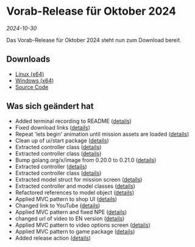 # Vorab-Release für Oktober 2024

*2024-10-30*

Das Vorab-Release für Oktober 2024 steht nun zum Download bereit.

## Downloads

- [Linux (x64)](http://www.retro-carnage.net/releases/Retro-Carnage-Linux.zip)
- [Windows (x64)](http://www.retro-carnage.net/releases/Retro-Carnage-Windows.zip)
- [Source Code](http://www.retro-carnage.net/releases/Retro-Carnage-Code.zip)

## Was sich geändert hat

- Added terminal recording to README ([details](https://github.com/Retro-Carnage-Team/retro-carnage/pull/138))
- Fixed download links ([details](https://github.com/Retro-Carnage-Team/retro-carnage/pull/139))
- Repeat 'lets begin' animation until mission assets are loaded ([details](https://github.com/Retro-Carnage-Team/retro-carnage/pull/144))
- Clean up of ui/start package ([details](https://github.com/Retro-Carnage-Team/retro-carnage/pull/156))
- Extracted controller class ([details](https://github.com/Retro-Carnage-Team/retro-carnage/pull/157))
- Extracted controller class ([details](https://github.com/Retro-Carnage-Team/retro-carnage/pull/158))
- Bump golang.org/x/image from 0.20.0 to 0.21.0 ([details](https://github.com/Retro-Carnage-Team/retro-carnage/pull/159))
- Extracted controller ([details](https://github.com/Retro-Carnage-Team/retro-carnage/pull/160))
- Extracted controller class ([details](https://github.com/Retro-Carnage-Team/retro-carnage/pull/161))
- Extracted model struct for mission screen ([details](https://github.com/Retro-Carnage-Team/retro-carnage/pull/162))
- Extracted controller and model classes ([details](https://github.com/Retro-Carnage-Team/retro-carnage/pull/163))
- Refactored references to model object ([details](https://github.com/Retro-Carnage-Team/retro-carnage/pull/164))
- Applied MVC pattern to shop UI ([details](https://github.com/Retro-Carnage-Team/retro-carnage/pull/165))
- Changed link to YouTube ([details](https://github.com/Retro-Carnage-Team/retro-carnage/pull/166))
- Applied MVC pattern and fixed NPE ([details](https://github.com/Retro-Carnage-Team/retro-carnage/pull/167))
- changed url of video to EN version ([details](https://github.com/Retro-Carnage-Team/retro-carnage/pull/168))
- Applied MVC pattern to video options screen ([details](https://github.com/Retro-Carnage-Team/retro-carnage/pull/170))
- Applied MVC pattern to game package ([details](https://github.com/Retro-Carnage-Team/retro-carnage/pull/172))
- Added release action ([details](https://github.com/Retro-Carnage-Team/retro-carnage/pull/173))
